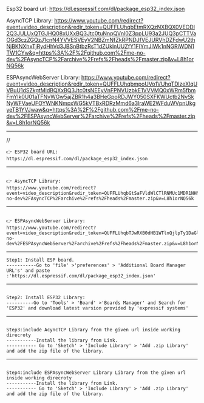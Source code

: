 Esp32 board url:
https://dl.espressif.com/dl/package_esp32_index.json

AsyncTCP Library:
https://www.youtube.com/redirect?event=video_description&redir_token=QUFFLUhqbEtmRXQzNXBQX0VEODl2Q3JULUxQTGJHQ08xUXxBQ3Jtc0tuNnpQVnl0Z3ppLU93a2JUQ3pCTTVaOGd3czZGQzJ1cnN4YVVESVEyV2NBZmNfZkRPNDJfVEJURVhDZFdwU2thNjBKNXhxTjRydHhVd3JBSnBtbzRsT1dZUklnUUZfY1FIYmJIWk1nNGRiWDN1TW1CYw&q=https%3A%2F%2Fgithub.com%2Fme-no-dev%2FAsyncTCP%2Farchive%2Frefs%2Fheads%2Fmaster.zip&v=L8h1orNQ56k

ESPAsyncWebServer Library:
https://www.youtube.com/redirect?event=video_description&redir_token=QUFFLUhqbmpoUVo1VUhqTDlzeXlqUVBuU1dSZkgtMldBQXxBQ3Jtc0tsNEEyVnFPNVUzbkE1VVVMQ0xWRm5fbmFmYlk0U01aTFNvWGw5ajZBR1h4a3BHeGpoRDJWY050SXFKWUctb2NvSkNyWFVaeUFOYWNKNmpxWG5kVTBxRDRzMmd6a3lraWE2WFduWVpnUkgyeTB1YVJwaw&q=https%3A%2F%2Fgithub.com%2Fme-no-dev%2FESPAsyncWebServer%2Farchive%2Frefs%2Fheads%2Fmaster.zip&v=L8h1orNQ56k

-----------------------------------------------------------------------------------------------------------------------------------------------------------------------------------------------------------------------------------------------------------------------------------------------------------------------------------------------------------------------------------------------------------------------------------------------------------------

//
```
👉 ESP32 board URL:
https://dl.espressif.com/dl/package_esp32_index.json
```
---
```

👉 AsyncTCP Library:
https://www.youtube.com/redirect?event=video_description&redir_token=QUFFLUhqbGtSaFVldWlCTlRNMUc1MDR1NHNSQVdhRnQ2UXxBQ3Jtc0ttVWVRV2RGYkpoVjE1WTdfSjBjMVpEVC1ENE1IVmxKSFV3QkxnR0VJMWZVeFlVOGptbEZ0QmhwRHdnQVd2Vlk1YTlUYWhPM2N3ZkNBU1NGY181UXFuTlJvQmJ5TW5acTJkUDhLbmhKRWRvNDhaSWlqUQ&q=https%3A%2F%2Fgithub.com%2Fme-no-dev%2FAsyncTCP%2Farchive%2Frefs%2Fheads%2Fmaster.zip&v=L8h1orNQ56k
```
---

```

👉 ESPAsyncWebServer Library:
https://www.youtube.com/redirect?event=video_description&redir_token=QUFFLUhqbTJwRXB0dHB1WTlnQjlpTy1DaGljN2NLLVVmQXxBQ3Jtc0tuUDN5WDUxSFN1VDdRS0ItWnhZQ1RHN3N5bkJKeWUtQ2pjYkMwQTlUT19BdlY2STRwbnBmQUpoVFVQUkpVX1psTl9tNWdjSDFxZkxISHI0UzQtN3ViRDdaS1ZwQW1mVEh3cVJxOTBVc2pFZ0VBUVJwQQ&q=https%3A%2F%2Fgithub.com%2Fme-no-dev%2FESPAsyncWebServer%2Farchive%2Frefs%2Fheads%2Fmaster.zip&v=L8h1orNQ56k

```
-----

```
Step1: Install ESP board.
-----------Go to 'file' >'preferences' > 'Additional Board Manager URL's' and paste :'https://dl.espressif.com/dl/package_esp32_index.json'
```
--------


```

Step2: Install ESP32 Library:
----------Go to 'Tools' > 'Board' >'Boards Manager' and Search for 'ESP32' and download latest varsion provided by 'expressif systems'

```
----

```

Step3:include AcyncTCP Library from the given url inside working direcroty
-----------Install the library from Link.
----------- Go to 'Sketch' > 'Include Library' > 'Add .zip Library' and add the zip file of the library.
```
-------------------

```

Step4:include ESPAsyncWebServer Library Library from the given url inside working direcroty
-----------Install the library from Link.
----------- Go to 'Sketch' > 'Include Library' > 'Add .zip Library' and add the zip file of the library.
```
